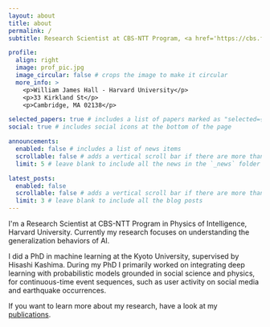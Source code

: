 ```yaml
---
layout: about
title: about
permalink: /
subtitle: Research Scientist at CBS-NTT Program, <a href='https://cbs.fas.harvard.edu/'>Harvard University</a>. 

profile:
  align: right
  image: prof_pic.jpg
  image_circular: false # crops the image to make it circular
  more_info: >
    <p>William James Hall - Harvard University</p>
    <p>33 Kirkland St</p>
    <p>Cambridge, MA 02138</p>

selected_papers: true # includes a list of papers marked as "selected={true}"
social: true # includes social icons at the bottom of the page

announcements:
  enabled: false # includes a list of news items
  scrollable: false # adds a vertical scroll bar if there are more than 3 news items
  limit: 5 # leave blank to include all the news in the `_news` folder

latest_posts:
  enabled: false
  scrollable: false # adds a vertical scroll bar if there are more than 3 new posts items
  limit: 3 # leave blank to include all the blog posts
---
```


I'm a Research Scientist at CBS-NTT Program in Physics of Intelligence, Harvard University. Currently my research focuses on understanding the generalization behaviors of AI. 

I did a PhD in machine learning at the Kyoto University, supervised by Hisashi Kashima. During my PhD I primarily worked on integrating deep learning with probabilistic models grounded in social science and physics, for continuous-time event sequences, such as user activity on social media and earthquake occurrences.  

If you want to learn more about my research, have a look at my [publications](/publications/).  

